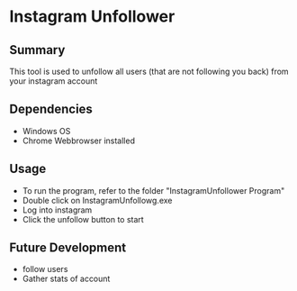 # Instagram Unfollower
## Summary
This tool is used to unfollow all users (that are not following you back) from your instagram account
## Dependencies
* Windows OS
* Chrome Webbrowser installed
## Usage
* To run the program, refer to the folder "InstagramUnfollower Program"
* Double click on InstagramUnfollowg.exe
* Log into instagram
* Click the unfollow button to start
## Future Development 
* follow users
* Gather stats of account
